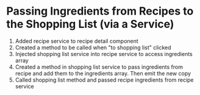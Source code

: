 # Passing Ingredients from Recipes to the Shopping List (via a Service)
01. Added recipe service to recipe detail component
02. Created a method to be called when "to shopping list" clicked
03. Injected shopping list service into recipe service to access ingredients array
04. Created a method in shopping list service to pass ingredients from recipe and add them to the ingredients array. Then emit the new copy
05. Called shopping list method and passed recipe ingredients from recipe service